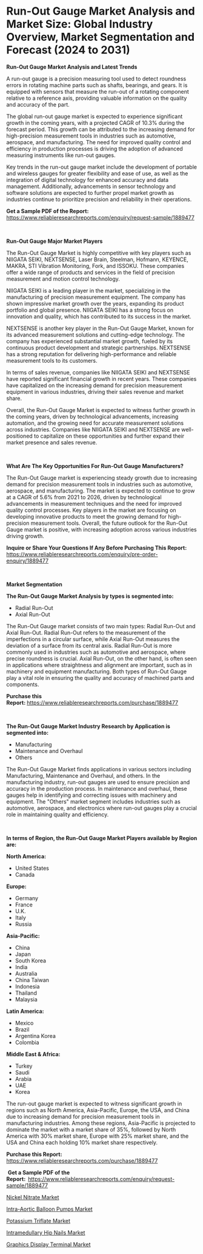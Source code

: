 <p><h1>Run-Out Gauge Market Analysis and Market Size: Global Industry Overview, Market Segmentation and Forecast (2024 to 2031)</h1></p><p><strong>Run-Out Gauge Market Analysis and Latest Trends</strong></p>
<p><p>A run-out gauge is a precision measuring tool used to detect roundness errors in rotating machine parts such as shafts, bearings, and gears. It is equipped with sensors that measure the run-out of a rotating component relative to a reference axis, providing valuable information on the quality and accuracy of the part.</p><p>The global run-out gauge market is expected to experience significant growth in the coming years, with a projected CAGR of 10.3% during the forecast period. This growth can be attributed to the increasing demand for high-precision measurement tools in industries such as automotive, aerospace, and manufacturing. The need for improved quality control and efficiency in production processes is driving the adoption of advanced measuring instruments like run-out gauges.</p><p>Key trends in the run-out gauge market include the development of portable and wireless gauges for greater flexibility and ease of use, as well as the integration of digital technology for enhanced accuracy and data management. Additionally, advancements in sensor technology and software solutions are expected to further propel market growth as industries continue to prioritize precision and reliability in their operations.</p></p>
<p><strong>Get a Sample PDF of the Report:&nbsp;</strong> <a href="https://www.reliableresearchreports.com/enquiry/request-sample/1889477">https://www.reliableresearchreports.com/enquiry/request-sample/1889477</a></p>
<p>&nbsp;</p>
<p><strong>Run-Out Gauge Major Market Players</strong></p>
<p><p>The Run-Out Gauge Market is highly competitive with key players such as NIIGATA SEIKI, NEXTSENSE, Laser Brain, Steelman, Hofmann, KEYENCE, MAKRA, STI Vibration Monitoring, Fork, and ISSOKU. These companies offer a wide range of products and services in the field of precision measurement and motion control technology.</p><p>NIIGATA SEIKI is a leading player in the market, specializing in the manufacturing of precision measurement equipment. The company has shown impressive market growth over the years, expanding its product portfolio and global presence. NIIGATA SEIKI has a strong focus on innovation and quality, which has contributed to its success in the market.</p><p>NEXTSENSE is another key player in the Run-Out Gauge Market, known for its advanced measurement solutions and cutting-edge technology. The company has experienced substantial market growth, fueled by its continuous product development and strategic partnerships. NEXTSENSE has a strong reputation for delivering high-performance and reliable measurement tools to its customers.</p><p>In terms of sales revenue, companies like NIIGATA SEIKI and NEXTSENSE have reported significant financial growth in recent years. These companies have capitalized on the increasing demand for precision measurement equipment in various industries, driving their sales revenue and market share.</p><p>Overall, the Run-Out Gauge Market is expected to witness further growth in the coming years, driven by technological advancements, increasing automation, and the growing need for accurate measurement solutions across industries. Companies like NIIGATA SEIKI and NEXTSENSE are well-positioned to capitalize on these opportunities and further expand their market presence and sales revenue.</p></p>
<p>&nbsp;</p>
<p><strong>What Are The Key Opportunities For Run-Out Gauge Manufacturers?</strong></p>
<p><p>The Run-Out Gauge market is experiencing steady growth due to increasing demand for precision measurement tools in industries such as automotive, aerospace, and manufacturing. The market is expected to continue to grow at a CAGR of 5.6% from 2021 to 2026, driven by technological advancements in measurement techniques and the need for improved quality control processes. Key players in the market are focusing on developing innovative products to meet the growing demand for high-precision measurement tools. Overall, the future outlook for the Run-Out Gauge market is positive, with increasing adoption across various industries driving growth.</p></p>
<p><strong>Inquire or Share Your Questions If Any Before Purchasing This Report:</strong> <a href="https://www.reliableresearchreports.com/enquiry/pre-order-enquiry/1889477">https://www.reliableresearchreports.com/enquiry/pre-order-enquiry/1889477</a></p>
<p>&nbsp;</p>
<p><strong>Market Segmentation</strong></p>
<p><strong>The Run-Out Gauge Market Analysis by types is segmented into:</strong></p>
<p><ul><li>Radial Run-Out</li><li>Axial Run-Out</li></ul></p>
<p><p>The Run-Out Gauge market consists of two main types: Radial Run-Out and Axial Run-Out. Radial Run-Out refers to the measurement of the imperfections in a circular surface, while Axial Run-Out measures the deviation of a surface from its central axis. Radial Run-Out is more commonly used in industries such as automotive and aerospace, where precise roundness is crucial. Axial Run-Out, on the other hand, is often seen in applications where straightness and alignment are important, such as in machinery and equipment manufacturing. Both types of Run-Out Gauge play a vital role in ensuring the quality and accuracy of machined parts and components.</p></p>
<p><strong>Purchase this Report:&nbsp;</strong><a href="https://www.reliableresearchreports.com/purchase/1889477">https://www.reliableresearchreports.com/purchase/1889477</a></p>
<p>&nbsp;</p>
<p><strong>The Run-Out Gauge Market Industry Research by Application is segmented into:</strong></p>
<p><ul><li>Manufacturing</li><li>Maintenance and Overhaul</li><li>Others</li></ul></p>
<p><p>The Run-Out Gauge Market finds applications in various sectors including Manufacturing, Maintenance and Overhaul, and others. In the manufacturing industry, run-out gauges are used to ensure precision and accuracy in the production process. In maintenance and overhaul, these gauges help in identifying and correcting issues with machinery and equipment. The "Others" market segment includes industries such as automotive, aerospace, and electronics where run-out gauges play a crucial role in maintaining quality and efficiency.</p></p>
<p>&nbsp;</p>
<p><strong>In terms of Region, the Run-Out Gauge Market Players available by Region are:</strong></p>
<p>
    <p> <strong> North America: </strong>
        <ul>
            <li>United States</li>
            <li>Canada</li>
        </ul>
        </p> 
    <p> <strong> Europe: </strong>
        <ul>
            <li>Germany</li>
            <li>France</li>
            <li>U.K.</li>
            <li>Italy</li>
            <li>Russia</li>
        </ul>
        </p> 
    <p> <strong> Asia-Pacific: </strong>
        <ul>
            <li>China</li>
            <li>Japan</li>
            <li>South Korea</li>
            <li>India</li>
            <li>Australia</li>
            <li>China Taiwan</li>
            <li>Indonesia</li>
            <li>Thailand</li>
            <li>Malaysia</li>
        </ul>
        </p> 
    <p> <strong> Latin America: </strong>
        <ul>
            <li>Mexico</li>
            <li>Brazil</li>
            <li>Argentina Korea</li>
            <li>Colombia</li>
        </ul>
        </p> 
    <p> <strong> Middle East & Africa: </strong>
        <ul>
            <li>Turkey</li>
            <li>Saudi</li>
            <li>Arabia</li>
            <li>UAE</li>
            <li>Korea</li>
        </ul>
    </p>
    </p>
<p><p>The run-out gauge market is expected to witness significant growth in regions such as North America, Asia-Pacific, Europe, the USA, and China due to increasing demand for precision measurement tools in manufacturing industries. Among these regions, Asia-Pacific is projected to dominate the market with a market share of 35%, followed by North America with 30% market share, Europe with 25% market share, and the USA and China each holding 10% market share respectively.</p></p>
<p><strong>Purchase this Report: </strong><a href="https://www.reliableresearchreports.com/purchase/1889477">https://www.reliableresearchreports.com/purchase/1889477</a></p>
<p>&nbsp;<strong>Get a Sample PDF of the Report:&nbsp;&nbsp;</strong><a href="https://www.reliableresearchreports.com/enquiry/request-sample/1889477">https://www.reliableresearchreports.com/enquiry/request-sample/1889477</a></p>
<p><strong></strong></p>
<p><p><a href="https://view.publitas.com/reportprime-1/nickel-nitrate-market-with-the-goal-of-estimating-the-market-size-and-future-growth-potential-of-various-market-segments-based-on-component-applications-end-user-and-region/">Nickel Nitrate Market</a></p><p><a href="https://meowing-lemming-dd3.notion.site/Intra-Aortic-Balloon-Pumps-Market-Challenges-Opportunities-and-Growth-Drivers-and-Major-Market-Pl-674b62ce453a423b8953ab546bbcfb2b">Intra-Aortic Balloon Pumps Market</a></p><p><a href="https://view.publitas.com/reportprime-1/potassium-triflate-market-provides-a-comprehensive-analysis-including-a-macro-overview-of-the-market-as-well-as-micro-details-such-as-market-size-and-competitive-landscape/">Potassium Triflate Market</a></p><p><a href="https://unruly-ladybug-44b.notion.site/Intramedullary-Hip-Nails-Market-Research-Report-Unlocks-Analysis-on-the-Market-Financial-Status-Mar-b81c9a7d596946c199116f1db47bcf73">Intramedullary Hip Nails Market</a></p><p><a href="https://github.com/nancykennedykellievqfqt2/Market-Research-Report-List-1/blob/main/graphics-display-terminal-market.md">Graphics Display Terminal Market</a></p></p>